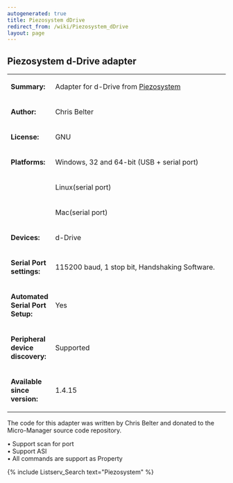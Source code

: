 ```yaml
---
autogenerated: true
title: Piezosystem dDrive
redirect_from: /wiki/Piezosystem_dDrive
layout: page
---
```


## Piezosystem d-Drive adapter

<table>
<tr>
<td markdown="1">

**Summary:**

</td>
<td markdown="1">

Adapter for d-Drive from
[Piezosystem](http://http://www.piezosystem.com/)

</td>
</tr>
<tr>
<td markdown="1">

**Author:**

</td>
<td markdown="1">

Chris Belter

</td>
</tr>
<tr>
<td markdown="1">

**License:**

</td>
<td markdown="1">

GNU

</td>
</tr>
<tr>
<td markdown="1">

**Platforms:**

</td>
<td markdown="1">

Windows, 32 and 64-bit (USB + serial port)

</td>
</tr>
<tr>
<td markdown="1">
</td>
<td markdown="1">

Linux(serial port)

</td>
</tr>
<tr>
<td markdown="1">
</td>
<td markdown="1">

Mac(serial port)

</td>
</tr>
<tr>
<td markdown="1">

**Devices:**

</td>
<td markdown="1">

d-Drive

</td>
</tr>
<tr>
<td markdown="1" width=20%>

**Serial Port settings:**

</td>
<td markdown="1">

115200 baud, 1 stop bit, Handshaking Software.

</td>
</tr>
<tr>
<td markdown="1">

<b>Automated Serial Port Setup:</b>

</td>
<td markdown="1">

Yes

</td>
</tr>
<tr>
<td markdown="1">

<b>Peripheral device discovery:</b>

</td>
<td markdown="1">

Supported

</td>
</tr>
<tr>
<td markdown="1">

**Available since version:**

</td>
<td markdown="1">

1.4.15

</td>
</table>

The code for this adapter was written by Chris Belter and donated to the
Micro-Manager source code repository.

• Support scan for port  
• Support ASI  
• All commands are support as Property  

{% include Listserv_Search text="Piezosystem" %}

